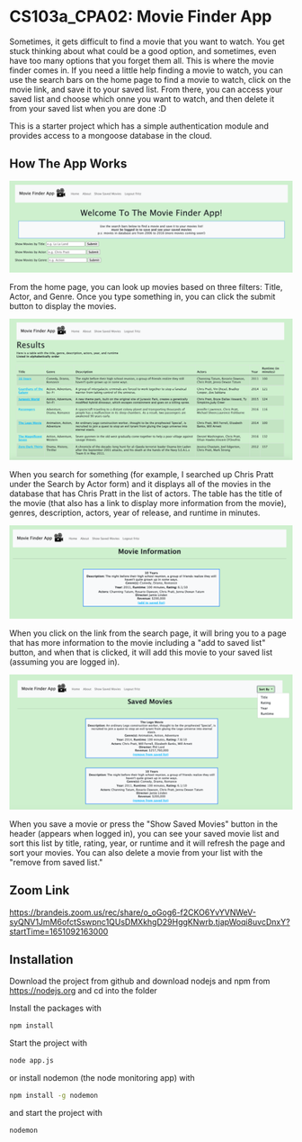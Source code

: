 # CS103a_CPA02: Movie Finder App

Sometimes, it gets difficult to find a movie that you want to watch.
You get stuck thinking about what could be a good option, and sometimes, even have too many options that you forget them all.
This is where the movie finder comes in. If you need a little help finding a movie to watch, you can use the search bars on the home page to find a movie to watch, click on the movie link, and save it to your saved list. From there, you can access your saved list and choose which onne you want to watch, and then delete it from your saved list when you are done :D


This is a starter project which has a simple authentication module 
and provides access to a mongoose database in the cloud.

## How The App Works

![plot](./public/images/home-page.png)

From the home page, you can look up movies based on three filters: Title, Actor, and Genre. Once you type something in, you can click the submit button to display the movies.

![plot](./public/images/search-page.png)

When you search for something (for example, I searched up Chris Pratt under the Search by Actor form) and it displays all of the movies in the database that has Chris Pratt in the list of actors. The table has the title of the movie (that also has a link to display more information from the movie), genres, description, actors, year of release, and runtime in minutes.

![plot](./public/images/movie-info.png)

When you click on the link from the search page, it will bring you to a page that has more information to the movie including a "add to saved list" button, and when that is clicked, it will add this movie to your saved list (assuming you are logged in). 

![plot](./public/images/saved-list.png)

When you save a movie or press the "Show Saved Movies" button in the header (appears when logged in), you can see your saved movie list and sort this list by title, rating, year, or runtime and it will refresh the page and sort your movies. You can also delete a movie from your list with the "remove from saved list."

## Zoom Link
https://brandeis.zoom.us/rec/share/o_oGog6-f2CKO6YvYVNWeV-syQNV1JmM6ofctSswpnc1QUsDMXkhgD29HggKNwrb.tjapWoqi8uvcDnxY?startTime=1651092163000

## Installation
Download the project from github and download nodejs and npm from https://nodejs.org
and cd into the folder

Install the packages with
``` bash
npm install
```
Start the project with
``` bash
node app.js
```
or install nodemon (the node monitoring app) with
``` bash
npm install -g nodemon
```
and start the project with
``` bash
nodemon
```

